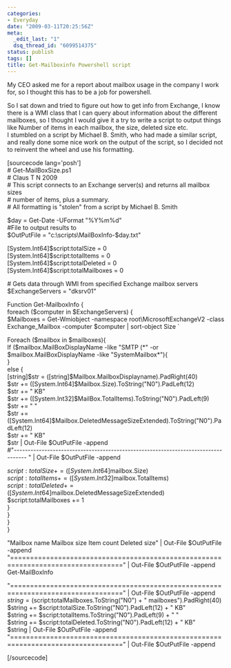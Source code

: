 ```yaml
---
categories:
- Everyday
date: "2009-03-11T20:25:56Z"
meta:
  _edit_last: "1"
  dsq_thread_id: "6099514375"
status: publish
tags: []
title: Get-Mailboxinfo Powershell script
---
```

<p>My CEO asked me for a report about mailbox usage in the company I work for, so I thought this has to be a job for powershell.</p>
<p>So I sat down and tried to figure out how to get info from Exchange, I know there is  a WMI class that I can query about information about the different mailboxes, so I thought I would give it a try to write a script to output things like Number of items in each mailbox, the size, deleted size etc.<br />
I stumbled on a script by Michael B. Smith, who had made a similar script, and really done some nice work on the output of the script, so I decided not to reinvent the wheel and use his formatting.</p>
<p>[sourcecode lang='posh']<br />
# Get-MailBoxSize.ps1<br />
# Claus T N 2009<br />
# This script connects to an Exchange server(s) and returns all mailbox sizes<br />
# number of items, plus a summary.<br />
# All formatting is "stolen" from a script by Michael B. Smith</p>
<p>$day = Get-Date -UFormat "%Y%m%d"<br />
#File to output results to<br />
$OutPutFile = "c:\scripts\MailBoxInfo-$day.txt"</p>
<p>[System.Int64]$script:totalSize      = 0<br />
[System.Int64]$script:totalItems     = 0<br />
[System.Int64]$script:totalDeleted   = 0<br />
[System.Int64]$script:totalMailboxes = 0</p>
<p># Gets data through WMI from specified Exchange mailbox servers<br />
$ExchangeServers = "dksrv01"</p>
<p>Function Get-MailboxInfo {<br />
foreach ($computer in $ExchangeServers) {<br />
$Mailboxes = Get-Wmiobject -namespace root\MicrosoftExchangeV2 -class Exchange_Mailbox -computer $computer | sort-object Size `</p>
<p>				Foreach ($mailbox in $mailboxes){<br />
				If ($mailbox.MailBoxDisplayName -like "SMTP (*" -or $mailbox.MailBoxDisplayName -like "SystemMailbox*"){<br />
				}<br />
				else {<br />
				[string]$str = ([string]$Mailbox.MailboxDisplayname).PadRight(40)<br />
                $str += ([System.Int64]$Mailbox.Size).ToString("N0").PadLeft(12)<br />
                $str += " KB"<br />
                $str += ([System.Int32]$MailBox.TotalItems).ToString("N0").PadLeft(9)<br />
                $str += "   "<br />
                $str += ([System.Int64]$Mailbox.DeletedMessageSizeExtended).ToString("N0").PadLeft(12)<br />
                $str += " KB"<br />
                $str | Out-File $OutPutFile -append<br />
				#"----------------------------------------------------------------------------------
" | Out-File $OutPutFile -append

$script:totalSize += ([System.Int64]$mailbox.Size)  
 $script:totalItems += ([System.Int32]$mailbox.TotalItems)  
 $script:totalDeleted += ([System.Int64]$mailbox.DeletedMessageSizeExtended)  
 $script:totalMailboxes += 1  
 }  
}  
}  
}

"Mailbox name Mailbox size Item count Deleted size" | Out-File $OutPutFile -append  
"==================================================================================" | Out-File $OutPutFile -append  
Get-MailBoxInfo

"==================================================================================" | Out-File $OutPutFile -append  
$string = ($script:totalMailboxes.ToString("N0") + " mailboxes").PadRight(40)  
$string += $script:totalSize.ToString("N0").PadLeft(12) + " KB"  
$string += $script:totalItems.ToString("N0").PadLeft(9) + " "  
$string += $script:totalDeleted.ToString("N0").PadLeft(12) + " KB"  
$string | Out-File $OutPutFile -append  
"==================================================================================" | Out-File $OutPutFile -append

[/sourcecode]

